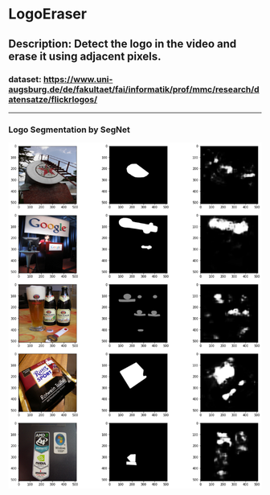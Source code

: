 # LogoEraser
Description: Detect the logo in the video and erase it using adjacent pixels.
----------------
### dataset: https://www.uni-augsburg.de/de/fakultaet/fai/informatik/prof/mmc/research/datensatze/flickrlogos/

----------------
### Logo Segmentation by SegNet
![ex_screenshot](./result/train_512/result.png)
